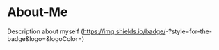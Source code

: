 # About-Me
Description about myself
(https://img.shields.io/badge/<Badge Text>-<Background Color>?style=for-the-badge&logo=<Icon Name>&logoColor=<Logo Color>)
